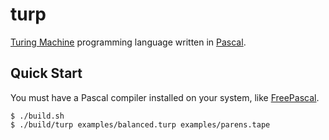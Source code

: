 # turp

[Turing Machine] programming language written in [Pascal].

## Quick Start

You must have a Pascal compiler installed on your system, like [FreePascal].

```console
$ ./build.sh
$ ./build/turp examples/balanced.turp examples/parens.tape
```

[FreePascal]: https://www.freepascal.org
[Pascal]: https://en.wikipedia.org/wiki/Pascal_(programming_language)
[Turing Machine]: https://en.wikipedia.org/wiki/Turing_machine
